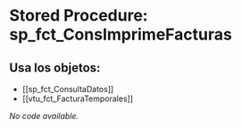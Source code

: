 # Stored Procedure: sp_fct_ConsImprimeFacturas

## Usa los objetos:
- [[sp_fct_ConsultaDatos]]
- [[vtu_fct_FacturaTemporales]]

*No code available.*
